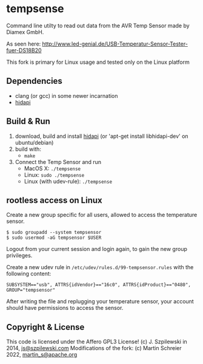 # tempsense

Command line utilty to read out data from the AVR Temp Sensor made by Diamex GmbH. 

As seen here: http://www.led-genial.de/USB-Temperatur-Sensor-Tester-fuer-DS18B20

This fork is primary for Linux usage and tested only on the Linux platform

## Dependencies
- clang (or gcc) in some newer incarnation 
- [hidapi](https://github.com/signal11/hidapi)

## Build & Run
1. download, build and install [hidapi](https://github.com/signal11/hidapi) (or 'apt-get install libhidapi-dev' on ubuntu/debian)
2. build with:
   - `make`
3. Connect the Temp Sensor and run
   - MacOS X: `./tempsense`
   - Linux: `sudo ./tempsense`
   - Linux (with udev-rule): `./tempsense`

## rootless access on Linux

Create a new group specific for all users, allowed to access the temperature sensor.

```
$ sudo groupadd --system tempsensor
$ sudo usermod -aG tempsensor $USER
```

Logout from your current session and login again, to gain the new group privileges.

Create a new udev rule in `/etc/udev/rules.d/99-tempsensor.rules` with the following content:

```
SUBSYSTEM=="usb", ATTRS{idVendor}=="16c0", ATTRS{idProduct}=="0480", GROUP="tempsensor"
```

After writing the file and replugging your temperature sensor, your account should have permissions to access the sensor.

## Copyright & License

This code is licensed under the Affero GPL3 License!
(c) J. Szpilewski in 2014, js@szpilewski.com
Modifications of the fork:
(c) Martin Schreier 2022, martin_s@apache.org
